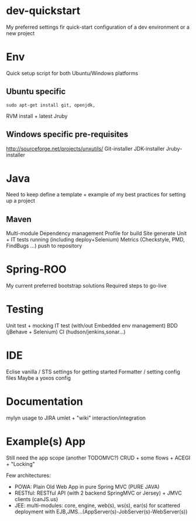 dev-quickstart
===============

My preferred settings fir quick-start configuration of a dev environment or a new project

Env
===

Quick setup script for both Ubuntu/Windows platforms

Ubuntu specific
---------------
  
    sudo apt-get install git, openjdk, 
    
RVM install + latest Jruby

Windows specific pre-requisites
-------------------------------

http://sourceforge.net/projects/unxutils/
Git-installer
JDK-installer
Jruby-installer



Java
====

Need to keep define a template + example of my best practices for setting up a project

Maven
-----

Multi-module
Dependency management
Profile for build
Site generate
Unit + IT tests running (including deploy+Selenium)
Metrics (Checkstyle, PMD, FindBugs ...)
push to repository

Spring-ROO
==========

My current preferred bootstrap solutions
Required steps to go-live

Testing
=======

Unit test + mocking
IT test (with/out Embedded env management)
BDD (jBehave + Selenium)
CI (hudson/jenkins,sonar...)

IDE
====

Eclise vanilla / STS settings for getting started
Formatter / setting config files
Maybe a yoxos config

Documentation
=============

mylyn usage to JIRA
umlet + "wiki" interaction/integration

Example(s) App
============

Still need the app scope (another TODOMVC?)
CRUD + some flows + ACEGI + "Locking"

Few architectures:
* POWA: Plain Old Web App in pure Spring MVC (PURE JAVA)
* RESTful: RESTful API (with 2 backend SpringMVC or Jersey) + JMVC clients (canJS.us)
* JEE: multi-modules: core, engine, web(s), ws(s), ear(s) for scattered deployment with EJB,JMS...(AppServer(s)-JobServer(s)-WebServer(s))
